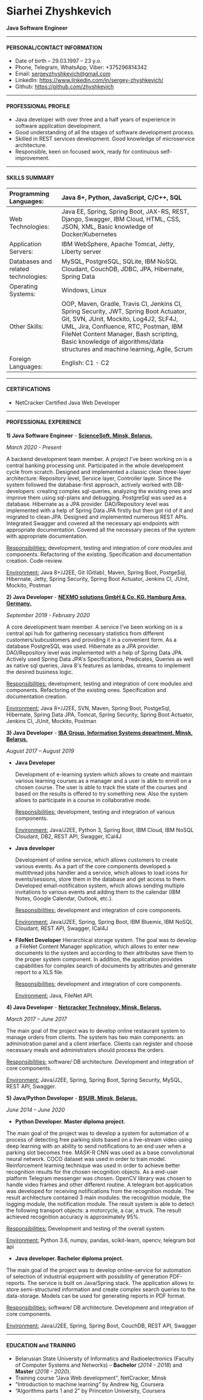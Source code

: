 # Siarhei Zhyshkevich

**Java Software Engineer**

---

#### PERSONAL/CONTACT INFORMATION

- Date of birth – 29.03.1997 – 23 y.o.
- Phone, Telegram, WhatsApp, Viber: +375296814342
- Email: [sergeyzhyshkevich@gmail.com](mailto:sergeyzhyshkevich@gmail.com)
- LinkedIn: https://www.linkedin.com/in/sergey-zhyshkevich/
- Github: https://github.com/zhyshkevich

---

#### PROFESSIONAL PROFILE

- Java developer with over three and a half years of experience in software application development. 
- Good understanding of all the stages of software development process.
- Skilled in REST services development. Good knowledge of microservice architecture.
- Responsible, keen on focused work, ready for continuous self-improvement.

---

#### SKILLS SUMMARY

| Programming Languages:              | Java 8+, Python, JavaScript, C/C++, SQL                      |
| :---------------------------------- | :----------------------------------------------------------- |
| Web Technologies:                   | Java EE, Spring, Spring Boot, JAX-RS, REST, Django, Swagger, IBM Cloud, HTML, CSS, JSON, XML, Basic knowledge of Docker/Kubernetes |
| Application Servers:                | IBM WebSphere, Apache Tomcat, Jetty, Liberty server          |
| Databases and related technologies: | MySQL, PostgreSQL, SQLite, IBM NoSQL Cloudant, CouchDB, JDBC, JPA, Hibernate, Spring Data |
| Operating Systems:                  | Windows, Linux                                               |
| Other Skills:                       | OOP, Maven, Gradle, Travis CI, Jenkins CI, Spring Security, JWT, Spring Boot Actuator, Git, SVN, JUnit, Mockito, Log4J2, SLF4J, UML, Jira, Confluence, RTC, Postman, IBM FileNet Content Manager, Bash scripting, Basic knowledge of algorithms/data structures and machine learning, Agile, Scrum |
| Foreign Languages:                  | English: C1 - C2                                             |

---

#### CERTIFICATIONS

- NetCracker Certified Java Web Developer

---

#### PROFESSIONAL EXPERIENCE

**1) Java Software Engineer**  - **<u>ScienceSoft. Minsk, Belarus.</u>**

*March 2020 - Present*

A backend development team member. A project I've been working on is a central banking processing unit. Participated in the whole development cycle from scratch. Designed and implemented a classic clean three-layer architecture: Repository level, Service layer, Controller layer. Since the system followed the database-first approach, actively worked with DB-developers: creating complex sql-queries, analyzing the existing ones and improve them using sql-plans and debugging. PostgreSql was used as a database. Hibernate as a JPA provider. DAO/Repository level was implemented with a help of Spring Data JPA firstly but then got rid of it and migrated to clean JPA. Designed and implemented numerous REST APIs. Integrated Swagger and covered all the necessary api endpoints with appropriate documentation. Covered all the necessary pieces of the system with appropriate documentation.

<u>Responsibilities:</u>	development, testing and integration of core modules and components. Refactoring of the existing. Specification and documentation creation. Code-review.

<u>Environment:</u>		 Java 8+/J2EE, Git (Gitlab), Maven, Spring Boot, PostgeSql, Hibernate, Jetty, Spring Security, Spring Boot Actuator, Jenkins CI, JUnit, Mockito, Postman 



**2) Java Developer**  - **<u>NEXMO solutions GmbH & Co. KG. Hamburg Area, Germany.</u>** 

*September 2019 - February 2020*

A core development team member. A service I've been working on is a central api hub for gathering necessary statistics from different customers/subcustomers and providing it in a convenient form.  As a database PostgreSQL was used. Hibernate as a JPA provider. DAO/Repository level was implemented with a help of Spring Data JPA. Actively used Spring Data JPA's Specifications, Predicates, Queries as well as native sql queries, Java 8's features as lambdas, streams to implement the desired business logic.

<u>Responsibilities:</u>	development, testing and integration of core modules and components. Refactoring of the existing ones. Specification and documentation creation.

<u>Environment:</u>		 Java 8+/J2EE, SVN, Maven, Spring Boot, PostgeSql, Hibernate, Spring Data JPA, Tomcat, Spring Security, Spring Boot Actuator, Jenkins CI, JUnit, Mockito, Postman 



**3) Java Developer** - **<u>IBA Group, Information Systems department. Minsk, Belarus.</u>**

*August 2017 – August 2019*

- **Java Developer**

  Development of e-learning system which allows to create and maintain various learning courses as a manager and a user is able to enroll on a chosen course. The user is able to track the state of the courses and based on the results is offered to try something new. Also the system allows to participate in a course in collaborative mode.

  <u>Responsibilities:</u>	development, testing and integration of various components.

  <u>Environment:</u>		 Java/J2EE, Python 3, Spring Boot, IBM Cloud, IBM NoSQL Cloudant, DB2, REST API, Swagger, ICal4J

 

- **Java developer**

  Development of online service, which allows customers to create various events. As a part of the core components developed a multithread jobs handler and a service, which allows to load icons for events/sessions, store them in the database and get access to them. Developed email-notification system, which allows sending multiple invitations to various events and adding them to the calendar (IBM Notes, Google Calendar, Outlook, etc.).

  <u>Responsibilities:</u>	development and integration of core components. 

  <u>Environment:</u>		 Java/J2EE, Spring, Spring Boot, IBM Bluemix, IBM NoSQL Cloudant, REST API, Swagger, ICal4J



- **FileNet Developer**
  Hierarchical storage system. The goal was to develop a FileNet Content Manager application, which allows to enter new documents to the system and according to their attributes save them to the proper system component. In addition, the application provides capabilities for complex search of documents by attributes and generate report to a XLS file.

  <u>Responsibilities:</u>	development and integration of core components. 

  <u>Environment:</u>		 Java, FileNet API.



**4) Java Developer** - **<u>Netcracker Technology. Minsk, Belarus.</u>**

*March 2017 – June 2017*

The main goal of the project was to develop online restaurant system to manage orders from clients. The system has two main components: an administration panel and a client interface. Clients can register and choose necessary meals and administrators should process the orders.

<u>Responsibilities:</u>	software/ DB architecture. Development and integration of core components.

<u>Environment:</u>		 Java/J2EE, Spring, Spring Boot, Spring Security, MySQL, REST API, Swagger.



**5) Java/Python Developer**  - **<u>BSUIR. Minsk, Belarus.</u>**

*June 2014 – June 2020*

- **Python Developer. Master diploma project.**

 The main goal of the project was to develop a system for automation of a process of detecting free parking slots based on a live-stream video using deep learning with an ability to send notifications to an end user when a parking slot becomes free. MASK-R CNN was used as a base convolutional neural network. COCO dataset was used in order to train model. Reinforcement learning technique was used in order to achieve better recognition results for the chosen recognition objects. As a end-user platform  Telegram messenger was chosen. OpenCV library was chosen to handle video frames and other different routine. A telegram bot application was developed for receiving notifications from the recognition module. The result architecture contained 3 main modules: the recognition module, the logging module, the notification module. The result system is able to detect the following transport objects: a motorcycle, a car, a truck. The result achieved recognition accuracy is approximately 95%.

 <u>Responsibilities:</u>	Development and testing of the overall system. 

 <u>Environment:</u>		 Python 3.6, numpy, pandas, scikit-learn, opencv, telegram bot api   

 

- **Java developer. Bachelor diploma project.**

 The main goal of the project was to develop online-service for automation of selection of industrial equipment with possibility of generation PDF-reports. The service is built on Java/Spring stack. The application allows to store semi-structured information and create complex search queries to the data-storage. Models can be used for generating reports in PDF format. 

 <u>Responsibilities:</u>	software/ DB architecture. Development and integration of core components. 

 <u>Environment:</u>		 Java/J2EE, Spring, Spring Boot, CouchDB, REST API, Swagger 

---

#### EDUCATION and TRAINING

- Belarusian State University of Informatics and Radioelectronics (Faculty of Computer Systems and Networks) – **Bachelor** (*2014 - 2018*) and **Master** (*2018 - 2020*).
- Training course “Java Web development”, NetCracker, Minsk
- “Introduction to machine learning” by Andrew Ng, Coursera
- “Algorithms parts 1 and 2” by Princeton University, Coursera
